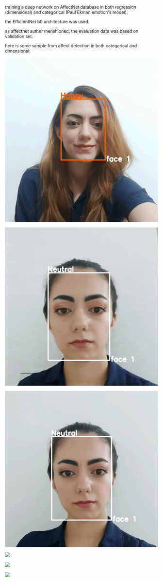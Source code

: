 training a deep network on AffectNet database in both regression (dimensional) and categorical (Paul Ekman emotion's model).

the EfficientNet b0 architecture was used.

as affectnet author menshioned, the evaluation data was based on validation set.

here is some sample from affect detection in both categorical and dimensional:

![](sample_6-emotion_3.gif)

![](sample_6-emotion_2.gif)

![](sample_6-emotion.gif)

![](sample_3.gif)

![](sample_4-emotion.gif)

![](sample-2_output_dim_au.gif)
